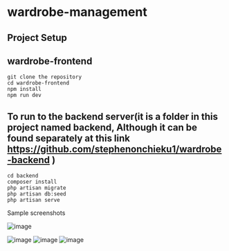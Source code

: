 # wardrobe-management



## Project Setup
## wardrobe-frontend
    git clone the repository 
    cd wardrobe-frontend 
    npm install 
    npm run dev

 ## To run to the backend server(it is  a folder in this project named backend, Although it can be found separately at this link https://github.com/stephenonchieku1/wardrobe-backend )
    cd backend 
    composer install
    php artisan migrate
    php artisan db:seed
    php artisan serve


Sample screenshots

![image](https://github.com/user-attachments/assets/45bba2eb-5836-4fac-8647-28ba4d83abdf)

![image](https://github.com/user-attachments/assets/c277e588-af47-46a1-bc68-88b704e1a07f)
![image](https://github.com/user-attachments/assets/f4286f96-331f-44eb-a121-5a67da76bbf7)
![image](https://github.com/user-attachments/assets/768e467a-2cb7-4740-89ae-bc7d30a07508)

